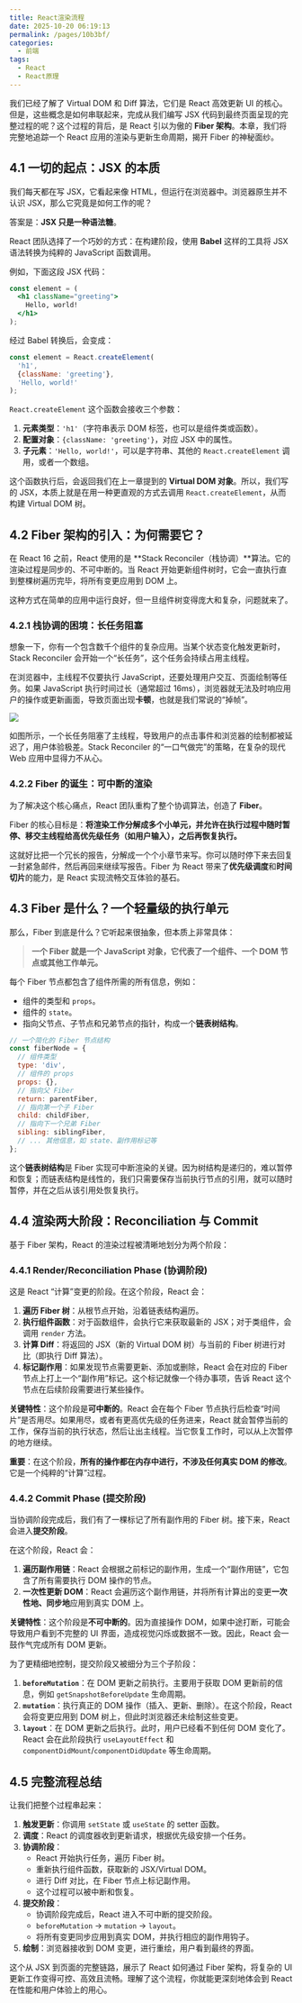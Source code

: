 ```yaml
---
title: React渲染流程
date: 2025-10-20 06:19:13
permalink: /pages/10b3bf/
categories:
  - 前端
tags:
  - React
  - React原理
---
```


我们已经了解了 Virtual DOM 和 Diff 算法，它们是 React 高效更新 UI 的核心。但是，这些概念是如何串联起来，完成从我们编写 JSX 代码到最终页面呈现的完整过程的呢？这个过程的背后，是 React 引以为傲的 **Fiber 架构**。本章，我们将完整地追踪一个 React 应用的渲染与更新生命周期，揭开 Fiber 的神秘面纱。

## 4.1 一切的起点：JSX 的本质

我们每天都在写 JSX，它看起来像 HTML，但运行在浏览器中。浏览器原生并不认识 JSX，那么它究竟是如何工作的呢？

答案是：**JSX 只是一种语法糖**。

React 团队选择了一个巧妙的方式：在构建阶段，使用 **Babel** 这样的工具将 JSX 语法转换为纯粹的 JavaScript 函数调用。

例如，下面这段 JSX 代码：

```jsx
const element = (
  <h1 className="greeting">
    Hello, world!
  </h1>
);
```

经过 Babel 转换后，会变成：

```javascript
const element = React.createElement(
  'h1',
  {className: 'greeting'},
  'Hello, world!'
);
```

`React.createElement` 这个函数会接收三个参数：
1.  **元素类型**：`'h1'`（字符串表示 DOM 标签，也可以是组件类或函数）。
2.  **配置对象**：`{className: 'greeting'}`，对应 JSX 中的属性。
3.  **子元素**：`'Hello, world!'`，可以是字符串、其他的 `React.createElement` 调用，或者一个数组。

这个函数执行后，会返回我们在上一章提到的 **Virtual DOM 对象**。所以，我们写的 JSX，本质上就是在用一种更直观的方式去调用 `React.createElement`，从而构建 Virtual DOM 树。

## 4.2 Fiber 架构的引入：为何需要它？

在 React 16 之前，React 使用的是 **Stack Reconciler（栈协调）**算法。它的渲染过程是同步的、不可中断的。当 React 开始更新组件树时，它会一直执行直到整棵树遍历完毕，将所有变更应用到 DOM 上。

这种方式在简单的应用中运行良好，但一旦组件树变得庞大和复杂，问题就来了。

### 4.2.1 栈协调的困境：长任务阻塞

想象一下，你有一个包含数千个组件的复杂应用。当某个状态变化触发更新时，Stack Reconciler 会开始一个“长任务”，这个任务会持续占用主线程。

在浏览器中，主线程不仅要执行 JavaScript，还要处理用户交互、页面绘制等任务。如果 JavaScript 执行时间过长（通常超过 16ms），浏览器就无法及时响应用户的操作或更新画面，导致页面出现**卡顿**，也就是我们常说的“掉帧”。

![](https://miro.medium.com/v2/resize:fit:1400/1*9_5C5jM0sLxZk5x5x5x5xQ.png)

如图所示，一个长任务阻塞了主线程，导致用户的点击事件和浏览器的绘制都被延迟了，用户体验极差。Stack Reconciler 的“一口气做完”的策略，在复杂的现代 Web 应用中显得力不从心。

### 4.2.2 Fiber 的诞生：可中断的渲染

为了解决这个核心痛点，React 团队重构了整个协调算法，创造了 **Fiber**。

Fiber 的核心目标是：**将渲染工作分解成多个小单元，并允许在执行过程中随时暂停、移交主线程给高优先级任务（如用户输入），之后再恢复执行。**

这就好比把一个冗长的报告，分解成一个个小章节来写。你可以随时停下来去回复一封紧急邮件，然后再回来继续写报告。Fiber 为 React 带来了**优先级调度**和**时间切片**的能力，是 React 实现流畅交互体验的基石。

## 4.3 Fiber 是什么？一个轻量级的执行单元

那么，Fiber 到底是什么？它听起来很抽象，但本质上非常具体：

> **一个 Fiber 就是一个 JavaScript 对象，它代表了一个组件、一个 DOM 节点或其他工作单元。**

每个 Fiber 节点都包含了组件所需的所有信息，例如：

*   组件的类型和 `props`。
*   组件的 `state`。
*   指向父节点、子节点和兄弟节点的指针，构成一个**链表树结构**。

```javascript
// 一个简化的 Fiber 节点结构
const fiberNode = {
  // 组件类型
  type: 'div',
  // 组件的 props
  props: {},
  // 指向父 Fiber
  return: parentFiber,
  // 指向第一个子 Fiber
  child: childFiber,
  // 指向下一个兄弟 Fiber
  sibling: siblingFiber,
  // ... 其他信息，如 state、副作用标记等
};
```

这个**链表树结构**是 Fiber 实现可中断渲染的关键。因为树结构是递归的，难以暂停和恢复；而链表结构是线性的，我们只需要保存当前执行节点的引用，就可以随时暂停，并在之后从该引用处恢复执行。

## 4.4 渲染两大阶段：Reconciliation 与 Commit

基于 Fiber 架构，React 的渲染过程被清晰地划分为两个阶段：

### 4.4.1 Render/Reconciliation Phase (协调阶段)

这是 React “计算”变更的阶段。在这个阶段，React 会：

1.  **遍历 Fiber 树**：从根节点开始，沿着链表结构遍历。
2.  **执行组件函数**：对于函数组件，会执行它来获取最新的 JSX；对于类组件，会调用 `render` 方法。
3.  **计算 Diff**：将返回的 JSX（新的 Virtual DOM 树）与当前的 Fiber 树进行对比（即执行 Diff 算法）。
4.  **标记副作用**：如果发现节点需要更新、添加或删除，React 会在对应的 Fiber 节点上打上一个“副作用”标记。这个标记就像一个待办事项，告诉 React 这个节点在后续阶段需要进行某些操作。

**关键特性**：这个阶段是**可中断的**。React 会在每个 Fiber 节点执行后检查“时间片”是否用尽。如果用尽，或者有更高优先级的任务进来，React 就会暂停当前的工作，保存当前的执行状态，然后让出主线程。当它恢复工作时，可以从上次暂停的地方继续。

**重要**：在这个阶段，**所有的操作都在内存中进行，不涉及任何真实 DOM 的修改**。它是一个纯粹的“计算”过程。

### 4.4.2 Commit Phase (提交阶段)

当协调阶段完成后，我们有了一棵标记了所有副作用的 Fiber 树。接下来，React 会进入**提交阶段**。

在这个阶段，React 会：

1.  **遍历副作用链**：React 会根据之前标记的副作用，生成一个“副作用链”，它包含了所有需要执行 DOM 操作的节点。
2.  **一次性更新 DOM**：React 会遍历这个副作用链，并将所有计算出的变更**一次性地、同步地**应用到真实 DOM 上。

**关键特性**：这个阶段是**不可中断的**。因为直接操作 DOM，如果中途打断，可能会导致用户看到不完整的 UI 界面，造成视觉闪烁或数据不一致。因此，React 会一鼓作气完成所有 DOM 更新。

为了更精细地控制，提交阶段又被细分为三个子阶段：

1.  **`beforeMutation`**：在 DOM 更新之前执行。主要用于获取 DOM 更新前的信息，例如 `getSnapshotBeforeUpdate` 生命周期。
2.  **`mutation`**：执行真正的 DOM 操作（插入、更新、删除）。在这个阶段，React 会将变更应用到 DOM 树上，但此时浏览器还未绘制这些变更。
3.  **`layout`**：在 DOM 更新之后执行。此时，用户已经看不到任何 DOM 变化了。React 会在此阶段执行 `useLayoutEffect` 和 `componentDidMount`/`componentDidUpdate` 等生命周期。

## 4.5 完整流程总结

让我们把整个过程串起来：

1.  **触发更新**：你调用 `setState` 或 `useState` 的 setter 函数。
2.  **调度**：React 的调度器收到更新请求，根据优先级安排一个任务。
3.  **协调阶段**：
    *   React 开始执行任务，遍历 Fiber 树。
    *   重新执行组件函数，获取新的 JSX/Virtual DOM。
    *   进行 Diff 对比，在 Fiber 节点上标记副作用。
    *   这个过程可以被中断和恢复。
4.  **提交阶段**：
    *   协调阶段完成后，React 进入不可中断的提交阶段。
    *   `beforeMutation` -> `mutation` -> `layout`。
    *   将所有变更同步应用到真实 DOM，并执行相应的副作用钩子。
5.  **绘制**：浏览器接收到 DOM 变更，进行重绘，用户看到最终的界面。

这个从 JSX 到页面的完整链路，展示了 React 如何通过 Fiber 架构，将复杂的 UI 更新工作变得可控、高效且流畅。理解了这个流程，你就能更深刻地体会到 React 在性能和用户体验上的用心。